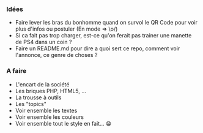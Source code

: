 ### Idées
* Faire lever les bras du bonhomme quand on survol le QR Code pour voir plus d'infos ou postuler (En mode => \o/)
* Si ca fait pas trop charger, est-ce qu'on ferait pas trainer une manette de PS4 dans un coin ?
* Faire un README.md pour dire a quoi sert ce repo, comment voir l'annonce, ce genre de choses ?

### A faire
* L'encart de la société
* Les briques PHP, HTML5, ...
* La trousse à outils
* Les "topics"
* Voir ensemble les textes
* Voir ensemble les couleurs
* Voir ensemble tout le style en fait... 😁